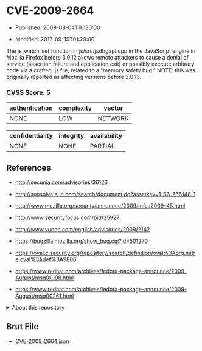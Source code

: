 # CVE-2009-2664

- Published: 2009-08-04T16:30:00

- Modified: 2017-09-19T01:29:00

The js_watch_set function in js/src/jsdbgapi.cpp in the JavaScript engine in Mozilla Firefox before 3.0.12 allows remote attackers to cause a denial of service (assertion failure and application exit) or possibly execute arbitrary code via a crafted .js file, related to a "memory safety bug." NOTE: this was originally reported as affecting versions before 3.0.13.

### CVSS Score: **5**

| authentication | complexity | vector |
| --- | --- | --- |
| NONE | LOW | NETWORK |

| confidentiality | integrity | availability |
| --- | --- | --- |
| NONE | NONE | PARTIAL |

## References

* http://secunia.com/advisories/36126

* http://sunsolve.sun.com/search/document.do?assetkey=1-66-266148-1

* http://www.mozilla.org/security/announce/2009/mfsa2009-45.html

* http://www.securityfocus.com/bid/35927

* http://www.vupen.com/english/advisories/2009/2142

* https://bugzilla.mozilla.org/show_bug.cgi?id=501270

* https://oval.cisecurity.org/repository/search/definition/oval%3Aorg.mitre.oval%3Adef%3A9806

* https://www.redhat.com/archives/fedora-package-announce/2009-August/msg00198.html

* https://www.redhat.com/archives/fedora-package-announce/2009-August/msg00261.html

<details>
<summary>About this repository</summary> 

  This repository is part of the project [Live Hack CVE](https://github.com/Live-Hack-CVE). Main website can be found [www.live-hack.org](https://www.live-hack.org) 
  
  Made by [Sn0wAlice](https://github.com/Sn0wAlice) for the people that care about security and need to have a feed of the latest CVEs. Hope you enjoy it, don't forget to star the repo and follow me on [Twitter](https://twitter.com/Sn0wAlice) and [Github](https://github.com/Sn0wAlice). And that is my [personnal website](https://www.alice-snow.me/)

  - [Home Page](https://github.com/Live-Hack-CVE)
  - [Framework](https://github.com/Live-Hack-CVE/cve-framework)
  - [CVE database](https://github.com/Live-Hack-CVE/full_database)
  - [Changelog](https://github.com/Live-Hack-CVE/Changelog)
</details>

## Brut File

* [CVE-2009-2664.json](https://raw.githubusercontent.com/Live-Hack-CVE/full_database/main/cves/2009/CVE-2009-2664.json)


